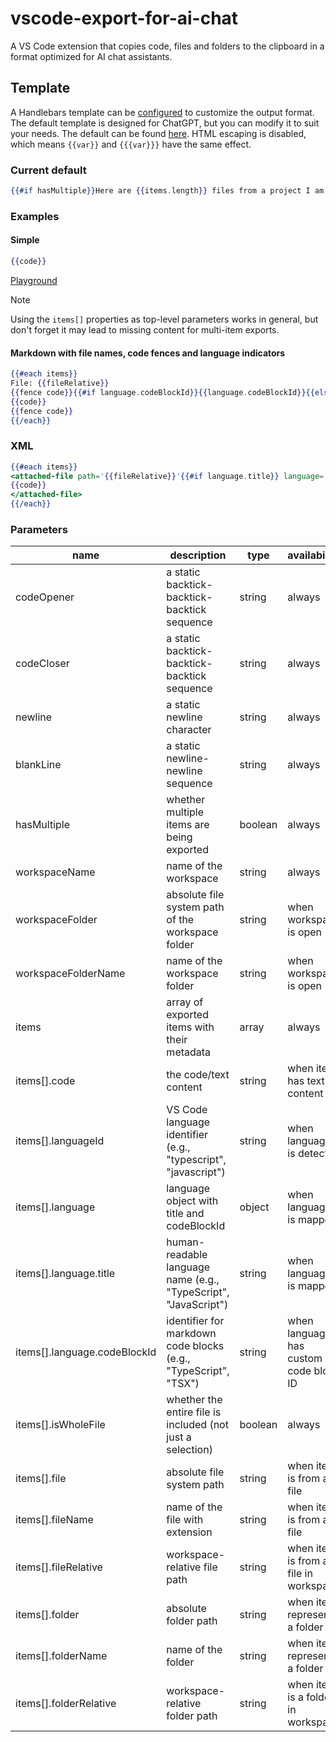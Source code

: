 # vscode-export-for-ai-chat

A VS Code extension that copies code, files and folders to the clipboard in a format optimized for AI chat assistants.

## Template

A Handlebars template can be [configured](vscode://settings/export-for-ai-chat.template) to customize the output format. The default template is designed for ChatGPT, but you can modify it to suit your needs. The default can be found [here](https://github.com/Jaid/vscode-export-for-ai-chat/blob/main/package.json#:~:text=export%2Dfor%2Dai%2Dchat.template). HTML escaping is disabled, which means `{{var}}` and `{{{var}}}` have the same effect.

### Current default

```hbs
{{#if hasMultiple}}Here are {{items.length}} files from a project I am currently working on:{{blankLine}}{{#each items}}{{#if fileRelative}}File: `{{fileRelative}}`{{blankLine}}{{/if}}{{#if code}}{{codeOpener}}{{#if language.codeBlockId}}{{language.codeBlockId}}{{else}}{{languageId}}{{/if}}{{newline}}{{code}}{{newline}}{{codeCloser}}{{/if}}{{#unless @last}}{{blankLine}}{{/unless}}{{/each}}{{else}}{{#with items.[0]}}{{#if code}}This is {{#if isWholeFile}}a {{/if}}{{#if language.title}}{{language.title}} code{{else}}code{{/if}} {{#if isWholeFile}}file {{/if}}from a project I am currently working on.{{blankLine}}{{#if fileRelative}}File: `{{fileRelative}}`{{blankLine}}{{/if}}{{codeOpener}}{{#if language.codeBlockId}}{{language.codeBlockId}}{{else}}{{languageId}}{{/if}}{{newline}}{{code}}{{newline}}{{codeCloser}}{{blankLine}}I am stuck and need your help with it.{{else}}I am stuck at a programming project I am currently working on and I need your help with it.{{/if}}{{/with}}{{/if}}{{blankLine}}I will ask you questions about it. Please answer in a comprehensive and teaching manner and provide in-depth knowledge and useful tips and tricks where applicable.
```

### Examples

#### Simple
```hbs
{{code}}
```
[Playground](https://handlebarsjs.com/playground.html#format=1&currentExample=%7B%22template%22%3A%22%7B%7Bcode%7D%7D%22%2C%22partials%22%3A%5B%5D%2C%22input%22%3A%22%7B%5Cn%20%20code%3A%20'export%20default%201'%5Cn%7D%5Cn%22%2C%22output%22%3A%22export%20default%201%22%2C%22preparationScript%22%3A%22%22%2C%22handlebarsVersion%22%3A%224.7.8%22%7D)

> [!NOTE]
> Using the `items[]` properties as top-level parameters works in general, but don't forget it may lead to missing content for multi-item exports.

#### Markdown with file names, code fences and language indicators
```hbs
{{#each items}}
File: {{fileRelative}}
{{fence code}}{{#if language.codeBlockId}}{{language.codeBlockId}}{{else}}{{languageId}}{{/if}}
{{code}}
{{fence code}}
{{/each}}
```

### XML
```hbs
{{#each items}}
<attached-file path='{{fileRelative}}'{{#if language.title}} language='{{language.title}}'{{/if}}>
{{code}}
</attached-file>
{{/each}}
```

### Parameters

name|description|type|availability
---|---|---|---
codeOpener|a static backtick-backtick-backtick sequence|string|always
codeCloser|a static backtick-backtick-backtick sequence|string|always
newline|a static newline character|string|always
blankLine|a static newline-newline sequence|string|always
hasMultiple|whether multiple items are being exported|boolean|always
workspaceName|name of the workspace|string|always
workspaceFolder|absolute file system path of the workspace folder|string|when workspace is open
workspaceFolderName|name of the workspace folder|string|when workspace is open
items|array of exported items with their metadata|array|always
items[].code|the code/text content|string|when item has text content
items[].languageId|VS Code language identifier (e.g., "typescript", "javascript")|string|when language is detected
items[].language|language object with title and codeBlockId|object|when language is mapped
items[].language.title|human-readable language name (e.g., "TypeScript", "JavaScript")|string|when language is mapped
items[].language.codeBlockId|identifier for markdown code blocks (e.g., "TypeScript", "TSX")|string|when language has custom code block ID
items[].isWholeFile|whether the entire file is included (not just a selection)|boolean|always
items[].file|absolute file system path|string|when item is from a file
items[].fileName|name of the file with extension|string|when item is from a file
items[].fileRelative|workspace-relative file path|string|when item is from a file in workspace
items[].folder|absolute folder path|string|when item represents a folder
items[].folderName|name of the folder|string|when item represents a folder
items[].folderRelative|workspace-relative folder path|string|when item is a folder in workspace
